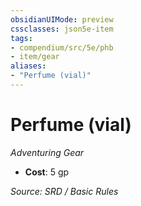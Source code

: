 ```yaml
---
obsidianUIMode: preview
cssclasses: json5e-item
tags:
- compendium/src/5e/phb
- item/gear
aliases: 
- "Perfume (vial)"
---
```

# Perfume (vial)
*Adventuring Gear*  

- **Cost**: 5 gp

*Source: SRD / Basic Rules*